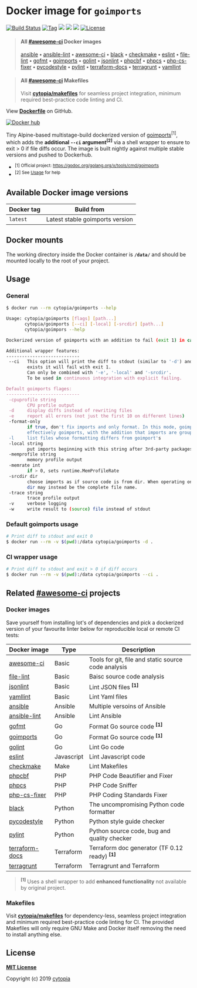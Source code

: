# Docker image for `goimports`

[![Build Status](https://travis-ci.com/cytopia/docker-goimports.svg?branch=master)](https://travis-ci.com/cytopia/docker-goimports)
[![Tag](https://img.shields.io/github/tag/cytopia/docker-goimports.svg)](https://github.com/cytopia/docker-goimports/releases)
[![](https://images.microbadger.com/badges/version/cytopia/goimports:latest.svg?&kill_cache=1)](https://microbadger.com/images/cytopia/goimports:latest "goimports")
[![](https://images.microbadger.com/badges/image/cytopia/goimports:latest.svg?&kill_cache=1)](https://microbadger.com/images/cytopia/goimports:latest "goimports")
[![](https://img.shields.io/badge/github-cytopia%2Fdocker--goimports-red.svg)](https://github.com/cytopia/docker-goimports "github.com/cytopia/docker-goimports")
[![License](https://img.shields.io/badge/license-MIT-%233DA639.svg)](https://opensource.org/licenses/MIT)

> #### All [#awesome-ci](https://github.com/topics/awesome-ci) Docker images
>
> [ansible](https://github.com/cytopia/docker-ansible) **•**
> [ansible-lint](https://github.com/cytopia/docker-ansible-lint) **•**
> [awesome-ci](https://github.com/cytopia/awesome-ci) **•**
> [black](https://github.com/cytopia/docker-black) **•**
> [checkmake](https://github.com/cytopia/docker-checkmake) **•**
> [eslint](https://github.com/cytopia/docker-eslint) **•**
> [file-lint](https://github.com/cytopia/docker-file-lint) **•**
> [gofmt](https://github.com/cytopia/docker-gofmt) **•**
> [goimports](https://github.com/cytopia/docker-goimports) **•**
> [golint](https://github.com/cytopia/docker-golint) **•**
> [jsonlint](https://github.com/cytopia/docker-jsonlint) **•**
> [phpcbf](https://github.com/cytopia/docker-phpcbf) **•**
> [phpcs](https://github.com/cytopia/docker-phpcs) **•**
> [php-cs-fixer](https://github.com/cytopia/docker-php-cs-fixer) **•**
> [pycodestyle](https://github.com/cytopia/docker-pycodestyle) **•**
> [pylint](https://github.com/cytopia/docker-pylint) **•**
> [terraform-docs](https://github.com/cytopia/docker-terraform-docs) **•**
> [terragrunt](https://github.com/cytopia/docker-terragrunt) **•**
> [yamllint](https://github.com/cytopia/docker-yamllint)


> #### All [#awesome-ci](https://github.com/topics/awesome-ci) Makefiles
>
> Visit **[cytopia/makefiles](https://github.com/cytopia/makefiles)** for seamless project integration, minimum required best-practice code linting and CI.

View **[Dockerfile](https://github.com/cytopia/docker-goimports/blob/master/Dockerfile)** on GitHub.

[![Docker hub](http://dockeri.co/image/cytopia/goimports?&kill_cache=1)](https://hub.docker.com/r/cytopia/goimports)

Tiny Alpine-based multistage-build dockerized version of [goimports](https://godoc.org/golang.org/x/tools/cmd/goimports)<sup>[1]</sup>,
which adds the **additional `--ci` argument<sup>[2]</sup>** via a shell wrapper to ensure to exit > 0 if file diffs occur.
The image is built nightly against multiple stable versions and pushed to Dockerhub.

* <sup>[1] Official project: https://godoc.org/golang.org/x/tools/cmd/goimports</sup>
* <sup>[2] See [Usage](#usage) for help</sup>


## Available Docker image versions

| Docker tag | Build from |
|------------|------------|
| `latest`   | Latest stable goimports version |


## Docker mounts

The working directory inside the Docker container is **`/data/`** and should be mounted locally to
the root of your project.


## Usage

### General

```bash
$ docker run --rm cytopia/goimports --help

Usage: cytopia/goimports [flags] [path...]
       cytopia/goimports [--ci] [-local] [-srcdir] [path...]
       cytopia/goimpors --help

Dockerized version of goimports with an addition to fail (exit 1) in case of file changes.

Additional wrapper features:
----------------------------
 --ci   This option will print the diff to stdout (similar to '-d') and if a diff
        exists it will fail with exit 1.
        Can only be combined with '-e', '-local' and '-srcdir'.
        To be used in continuous integration with explicit failing.

Default goimports flages:
----------------------------
 -cpuprofile string
        CPU profile output
 -d     display diffs instead of rewriting files
 -e     report all errors (not just the first 10 on different lines)
 -format-only
        if true, don't fix imports and only format. In this mode, goimports is
        effectively goimports, with the addition that imports are grouped into sections.
 -l     list files whose formatting differs from goimport's
 -local string
        put imports beginning with this string after 3rd-party packages; comma-separated list
 -memprofile string
        memory profile output
 -memrate int
        if > 0, sets runtime.MemProfileRate
 -srcdir dir
        choose imports as if source code is from dir. When operating on a single file,
        dir may instead be the complete file name.
 -trace string
        trace profile output
 -v     verbose logging
 -w     write result to (source) file instead of stdout
```

### Default goimports usage
```bash
# Print diff to stdout and exit 0
$ docker run --rm -v $(pwd):/data cytopia/goimports -d .
```

### CI wrapper usage
```bash
# Print diff to stdout and exit > 0 if diff occurs
$ docker run --rm -v $(pwd):/data cytopia/goimports --ci .
```


## Related [#awesome-ci](https://github.com/topics/awesome-ci) projects

### Docker images

Save yourself from installing lot's of dependencies and pick a dockerized version of your favourite
linter below for reproducible local or remote CI tests:

| Docker image | Type | Description |
|--------------|------|-------------|
| [awesome-ci](https://github.com/cytopia/awesome-ci) | Basic | Tools for git, file and static source code analysis |
| [file-lint](https://github.com/cytopia/docker-file-lint) | Basic | Baisc source code analysis |
| [jsonlint](https://github.com/cytopia/docker-jsonlint) | Basic | Lint JSON files **<sup>[1]</sup>** |
| [yamllint](https://github.com/cytopia/docker-yamllint) | Basic | Lint Yaml files |
| [ansible](https://github.com/cytopia/docker-ansible) | Ansible | Multiple versoins of Ansible |
| [ansible-lint](https://github.com/cytopia/docker-ansible-lint) | Ansible | Lint  Ansible |
| [gofmt](https://github.com/cytopia/docker-gofmt) | Go | Format Go source code **<sup>[1]</sup>** |
| [goimports](https://github.com/cytopia/docker-goimports) | Go | Format Go source code **<sup>[1]</sup>** |
| [golint](https://github.com/cytopia/docker-golint) | Go | Lint Go code |
| [eslint](https://github.com/cytopia/docker-eslint) | Javascript | Lint Javascript code |
| [checkmake](https://github.com/cytopia/docker-checkmake) | Make | Lint Makefiles |
| [phpcbf](https://github.com/cytopia/docker-phpcbf) | PHP | PHP Code Beautifier and Fixer |
| [phpcs](https://github.com/cytopia/docker-phpcs) | PHP | PHP Code Sniffer |
| [php-cs-fixer](https://github.com/cytopia/docker-php-cs-fixer) | PHP | PHP Coding Standards Fixer |
| [black](https://github.com/cytopia/docker-black) | Python | The uncompromising Python code formatter |
| [pycodestyle](https://github.com/cytopia/docker-pycodestyle) | Python | Python style guide checker |
| [pylint](https://github.com/cytopia/docker-pylint) | Python | Python source code, bug and quality checker |
| [terraform-docs](https://github.com/cytopia/docker-terraform-docs) | Terraform | Terraform doc generator (TF 0.12 ready) **<sup>[1]</sup>** |
| [terragrunt](https://github.com/cytopia/docker-terragrunt) | Terraform | Terragrunt and Terraform |

> **<sup>[1]</sup>** Uses a shell wrapper to add **enhanced functionality** not available by original project.


### Makefiles

Visit **[cytopia/makefiles](https://github.com/cytopia/makefiles)** for dependency-less, seamless project integration and minimum required best-practice code linting for CI.
The provided Makefiles will only require GNU Make and Docker itself removing the need to install anything else.


## License

**[MIT License](LICENSE)**

Copyright (c) 2019 [cytopia](https://github.com/cytopia)
